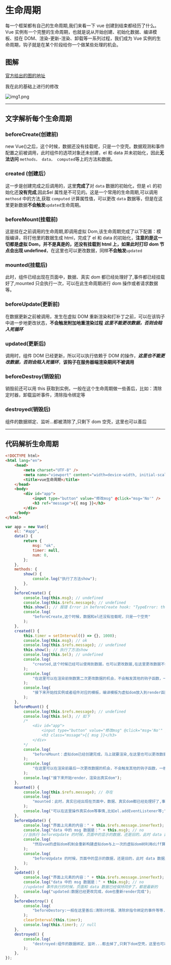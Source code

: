# 生命周期

每一个框架都有自己的生命周期,我们来看一下 vue 创建到结束都经历了什么。Vue 实例有一个完整的生命周期，也就是说从开始创建、初始化数据、编译模板、挂在 DOM、渲染-更新-渲染、卸载等一系列过程，我们成为 Vue 实例的生命周期，钩子就是在某个阶段给你一个做某些处理的机会。

## 图解

[官方给出的图的地址](https://cn.vuejs.org/images/lifecycle.png)

我在此的基础上进行的修改

![img1.png](https://i.loli.net/2020/08/13/DMO1BQS9vuUWRTw.png)

---

## 文字解析每个生命周期

### beforeCreate(创建前)

new Vue()之后，这个时候，数据还没有挂载呢，只是一个空壳。数据观测和事件配置之前被调用，此时组件的选项对象还未创建，el 和 data 并未初始化，因此**无法访问** `methods， data， computed`等上的方法和数据。

### created (创建后）

这一步是创建完成之后调用的，这里**完成了**对 `data` 数据的初始化，但是 `el` 的初始化还**没有完成**,因此\$el 属性是不可见的。这是一个常用的生命周期,可以调用 `methosd` 中的方法,获取 `computed` 计算属性值，可以更改 `data` 数据等，但是在这里更新数据**不会触发**`updated`生命周期。

### beforeMount(挂载前)

这是挂在之前调用的生命周期,即调用虚拟 Dom,该生命周期完成了以下配置：模版编译，将打他里的数据生成 html，完成了 el 和 data 的初始化，**注意的是这一切都是虚拟 Dom，并不是真是的，还没有挂载到 html 上，如果此时打印 dom 节点会出现 undefined**，在这里也可以更改数据，同样**不会触发**`updated`

### mounted(挂载后)

此时，组件已经出现在页面中，数据、真实 dom 都已经处理好了,事件都已经挂载好了,mounted 只会执行一次，可以在此生命周期进行 dom 操作或者请求数据等。

### beforeUpdate(更新前)

在数据更新之前被调用，发生在虚拟 DOM 重新渲染和打补丁之前，可以在该钩子中进一步地更改状态，**不会触发附加地重渲染过程** **_这里不能更改数据，否则会陷入死循环_**

### updated(更新后)

调用时，组件 DOM 已经更新，所以可以执行依赖于 DOM 的操作，**_这里也不能更改数据，否则会陷入死循环_**，**该钩子在服务器端渲染期间不被调用**

### beforeDestroy(销毁前)

销毁前还可以用 this 获取到实例，一般在这个生命周期做一些善后，比如：清除定时器，卸载监听事件，清除指令绑定等

### destroyed(销毁后)

组件的数据绑定、监听...都被清除了,只剩下 dom 空壳，这里也可以善后

---

## 代码解析生命周期

```html
<!DOCTYPE html>
<html lang="en">
    <head>
        <meta charset="UTF-8" />
        <meta name="viewport" content="width=device-width, initial-scale=1.0" />
        <title>vue生命周期</title>
    </head>
    <body>
        <div id="app">
            <input type="button" value="修改msg" @click="msg='No'" />
            <h3 ref="message">{{ msg }}</h3>
        </div>
    </body>
</html>
```

```js
var app = new Vue({
    el: "#app",
    data() {
        return {
            msg: "ok",
            timer: null,
            num: 0,
        };
    },
    methods: {
        show() {
            console.log("执行了方法show");
        },
    },
    beforeCreate() {
        console.log(this.msg); // undefined
        console.log(this.$refs.message); // undefined
        this.show(); // 报错 Error in beforeCreate hook: "TypeError: this.show is not a function"
        console.log(
            "beforeCreate,这个时候，数据和el还没有挂载呢，只是一个空壳"
        );
    },
    created() {
        this.timer = setInterval(() => {}, 1000);
        console.log(this.msg); // ok
        console.log(this.$refs.message); // undefined
        this.show(); // 执行了方法show
        console.log(this.$el); // undefined
        console.log(
            "created,这个时候已经可以使用到数据，也可以更改数据,在这里更改数据不会触发updated函数"
        );
        console.log(
            "在这里可以在渲染前倒数第二次更改数据的机会，不会触发其他的钩子函数，一般可以在这里做初始数据的获取"
        );
        console.log(
            "接下来开始找实例或者组件对应的模板，编译模板为虚拟dom放入到render函数中准备渲染"
        );
    },
    beforeMount() {
        console.log(this.$refs.message); // undefined
        console.log(this.$el); // 如下
        /*
            <div id="app">
                <input type="button" value="修改msg" @click="msg='No'" />
                <h3 class="mssage">{{ msg }}</h3>
            </div>
        */
        console.log(
            "beforeMount：虚拟dom已经创建完成，马上就要渲染,在这里也可以更改数据，不会触发updated"
        );
        console.log(
            "在这里可以在渲染前最后一次更改数据的机会，不会触发其他的钩子函数，一般可以在这里做初始数据的获取"
        );
        console.log("接下来开始render，渲染出真实dom");
    },
    mounted() {
        console.log(this.$refs.message); // 存在
        console.log(
            "mounted：此时，真实已经出现在页面中，数据、真实dom都已经处理好了,事件都已经挂载好了"
        );
        console.log("可以在这里操作真实dom等事情,比如el.addEventListener等;");
    },
    beforeUpdate() {
        console.log("界面上元素的内容：" + this.$refs.message.innerText); // ok
        console.log("data 中的 msg 数据是：" + this.msg); // no
        //当执行 beforeUpdate 的时候，页面中的显示的数据，还是旧的，此时 data 数据是最新的，页面尚未和 最新的数据保持同步
        console.log(
            "然后vue的虚拟dom机制会重新构建虚拟dom与上一次的虚拟dom树利用diff算法进行对比之后重新渲染"
        );
        console.log(
            "beforeUpdate 的时候，页面中的显示的数据，还是旧的，此时 data 数据是最新的，页面尚未和 最新的数据保持同步"
        );
    },
    updated() {
        console.log("界面上元素的内容：" + this.$refs.message.innerText); // no
        console.log("data 中的 msg 数据是：" + this.msg); // no
        //updated 事件执行的时候，页面和 data 数据已经保持同步了，都是最新的
        console.log("updated:数据已经更改完成，dom也重新render完成");
    },
    beforeDestroy() {
        console.log(
            "beforeDestory:一般在这里善后:清除计时器、清除非指令绑定的事件等等..."
        );
        clearInterval(this.timer);
        console.log(this.timer); // null
    },
    destroyed() {
        console.log(
            "destroyed:组件的数据绑定、监听...都去掉了,只剩下dom空壳，这里也可以善后"
        );
    },
});
```
